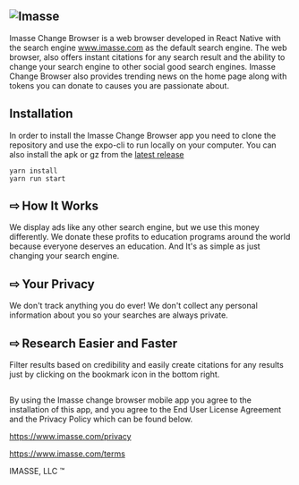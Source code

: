 ![Imasse](https://cdn.imasse.com/img/logo.png)
---

Imasse Change Browser is a web browser developed in React Native with the search engine www.imasse.com as the default search engine. The web browser, also offers instant citations for any search result and the ability to change your search engine to other social good search engines. Imasse Change Browser also provides trending news on the home page along with tokens you can donate to causes you are passionate about.

## Installation

In order to install the Imasse Change Browser app you need to clone the repository and use the expo-cli to run locally on your computer. You can also install the apk or gz from the [latest release](https://github.com/imasse-dev/imasse-change-browser/releases/latest)

```
yarn install
yarn run start
```
## ⇨ How It Works

We display ads like any other search engine, but we use this money differently. We donate these profits to education programs around the world because everyone deserves an education. And It's as simple as just changing your search engine.

## ⇨ Your Privacy

We don't track anything you do ever! We don't collect any personal information about you so your searches are always private.

## ⇨ Research Easier and Faster
Filter results based on credibility and easily create citations for any results just by clicking on the bookmark icon in the bottom right.

##
By using the Imasse change browser mobile app you agree to the installation of this app, and you agree to the End User License Agreement and the Privacy Policy which can be found below.

https://www.imasse.com/privacy

https://www.imasse.com/terms

IMASSE, LLC &trade;
